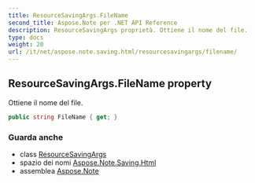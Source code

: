 ```yaml
---
title: ResourceSavingArgs.FileName
second_title: Aspose.Note per .NET API Reference
description: ResourceSavingArgs proprietà. Ottiene il nome del file.
type: docs
weight: 20
url: /it/net/aspose.note.saving.html/resourcesavingargs/filename/
---
```

## ResourceSavingArgs.FileName property

Ottiene il nome del file.

```csharp
public string FileName { get; }
```

### Guarda anche

* class [ResourceSavingArgs](../)
* spazio dei nomi [Aspose.Note.Saving.Html](../../resourcesavingargs/)
* assemblea [Aspose.Note](../../../)


